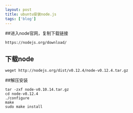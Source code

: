 ```yaml
---
layout: post
title: ubuntu安装node.js
tags: ['blog']
---
```



##进入node官网，复制下载链接

	https://nodejs.org/download/

## 下载node

	weget http://nodejs.org/dist/v0.12.4/node-v0.12.4.tar.gz

##解压安装

	tar -zxf node-v0.10.14.tar.gz 
	cd node-v0.12.4
	./configure 
	make 
	sudo make install 